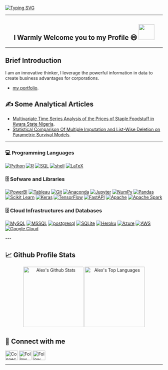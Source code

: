 <a href="https://git.io/typing-svg"><img src="https://readme-typing-svg.herokuapp.com?font=Fira+Code&weight=500&size=19&pause=1000&color=F71B2C&background=E9FFC600&random=false&width=435&lines=Hi+there%2C+I+am+Alex+Adenuga;A+Data+Scientist%2FAnalyst;A+Machine+Learning+Engineer;An+Artificial+Intelligence+Developer;A+Database%2FCRM+Administrator" alt="Typing SVG" /></a>

---

   <h2 align="center"> I Warmly Welcome you to my Profile 😄 <img src="😄:" width="50px"></img> </h2>
   
     
---
## Brief Introduction
I am an innovative thinker, I leverage the powerful information in data to create business advantages for corporations.
- [my portfolio](https://alexadenuga.github.io).




## :writing_hand: Some Analytical Articles
- [Multivariate Time Series Analysis of the Prices of Staple Foodstuff in Kwara State Nigeria](https://www.researchgate.net/publication/352465996_MULTIVARIATE_TIME_SERIES_ANALYSIS_ON_THE_PRICES_OF_STAPLE_FOODSTUFFS_IN_KWARA_STATE_NIGERIA).
- [Statistical Comparison Of Multiple Imputation and List-Wise Deletion on Parametric Survival Models](https://www.researchgate.net/publication/352441538_STATISTICAL_COMPARISON_OF_MULTIPLE_IMPUTATION_AND_LIST-WISE_DELETION_ON_PARAMETRIC_SURVIVAL_MODELS).

---
### :computer: Programming Languages

<p>   
  <a href="#"><img alt="Python" src="https://img.shields.io/badge/Python%20-3776AB.svg?logo=python&logoColor=white"></a>
  <a href="#"><img alt="R" src="https://img.shields.io/badge/R%20-276DC3.svg?logo=R&logoColor=white"></a>
  <a href="#"><img alt="SQL" src="https://img.shields.io/badge/SQL%20-4053D6.svg?logo=amazon-dynamodb&logoColor=white"></a>
   <a href="#"><img alt="shell" src="https://img.shields.io/badge/-PowerShell-5391FE.svg?logo=PowerShell&logoColor=white"></a>
   <a href="#"><img alt="LaTeX" src="https://img.shields.io/badge/-LaTeX-008080.svg?logo=LaTeX&logoColor=white"></a>
   
### 🗄️ Sofware and Libraries

<p>
   <a href="#"><img alt="PowerBI" src="https://img.shields.io/badge/Power_BI-F2C811?logo=Power%20BI&logoColor=white"></a>
  <a href="#"><img alt="Tableau" src="https://img.shields.io/badge/Tableau-FFFFFF?logo=Tableau&logoColor=#E97627"></a>
  <a href="#"><img alt="Git" src="https://img.shields.io/badge/Git%20-%23F05033.svg?logo=git&logoColor=white"></a>
  <a href="#"><img alt="Anaconda" src="https://img.shields.io/badge/Anaconda-342B029.svg?logo=anaconda&logoColor=white"></a>
  <a href="#"><img alt="Jupyter" src="https://img.shields.io/badge/Jupyter-F37626.svg?logo=Jupyter&logoColor=white"></a>
  <a href="#"><img alt="NumPy" src="https://img.shields.io/badge/NumPy%20-%23013243.svg?logo=numpy&logoColor=white"></a>
  <a href="#"><img alt="Pandas" src="https://img.shields.io/badge/Pandas%20-%23150458.svg?logo=pandas&logoColor=white"></a>
  <a href="#"><img alt="Scikit Learn" src="https://img.shields.io/badge/scikit_learn%20-F7931E.svg?logo=scikitlearn&logoColor=white"></a>
  <a href="#"><img alt="Keras" src="https://img.shields.io/badge/Keras%20-%23D00000.svg?logo=Keras&logoColor=white"></a>
  <a href="#"><img alt="TensorFlow" src="https://img.shields.io/badge/TensorFlow%20-%23FF6F00.svg?logo=TensorFlow&logoColor=white"></a>
   <a href="#"><img alt="FastAPI" src="https://img.shields.io/badge/fastapi-109989.svg?logo=FASTAPI&logoColor=white"></a>
  <a href="#"><img alt="Apache" src="https://img.shields.io/badge/Apache-D22128.svg?logo=Apache&logoColor=white"></a>
  <a href="#"><img alt="Apache Spark" src="https://img.shields.io/badge/Apache_Spark-FFFFFF.svg?logo=apachespark&logoColor=#E35A16"></a>
</p>

### 🗄️ Cloud Infrastructures and Databases

<p>
     <a href="#"><img alt="MySQL" src="https://img.shields.io/badge/MySQL-%2300f.svg?logo=mysql&logoColor=white"></a>
   <a href="#"><img alt="MSSQL" src="https://img.shields.io/badge/MSSQL-CC2927.svg?logo=microsoft-sql-server&logoColor=#CC2927"></a>
   <a href="#"><img alt="postgresql" src ="https://img.shields.io/badge/PostgreSQL-316192.svg?logo=postgresql&logoColor=white"></a>
   <a href="#"><img alt="SQLite" src ="https://img.shields.io/badge/SQLite-07405E.svg?logo=sqlite&logoColor=white"></a>
   <a href="#"><img alt="Heroku" src="https://img.shields.io/badge/Heroku%20-%23430098.svg?logo=heroku&logoColor=white"></a>
   <a href="#"><img alt="Azure" src ="https://img.shields.io/badge/microsoft%20azure-0089D6.svg?logo=microsoft-azure&logoColor=white"></a>
   <a href="#"><img alt="AWS" src ="https://img.shields.io/badge/Amazon_AWS-FF9900.svg?logo=amazonaws&logoColor=white"></a>
   <a href="#"><img alt="Google Cloud" src ="https://img.shields.io/badge/Google_Cloud-4285F4.svg?logo=google-cloud&logoColor=white"></a>
   </p>
---  

## :chart_with_upwards_trend: Github Profile Stats

<p align="center" >
  <a href="#"><img alt="Alex's Github Stats" src="https://github-readme-stats.vercel.app/api?username=Alexadenuga&show_icons=true&theme=radical" height="192px"/></a> <a href="#"><img alt="Alex's Top Languages" src="https://github-readme-stats.vercel.app/api/top-langs/?username=Alexadenuga&layout=compact&theme=radical" height="192px"/></a>
 
## :link: Connect with me

<a href="https://www.linkedin.com/in/alexadenuga/" target="blank"><img align="center" src="https://raw.githubusercontent.com/rahuldkjain/github-profile-readme-generator/master/src/images/icons/Social/linked-in-alt.svg" alt="Connect with me @alexadenuga" height="30" width="40" /></a>
<a href="https://twitter.com/alexadenuga" target="blank"><img align="center" src="https://raw.githubusercontent.com/rahuldkjain/github-profile-readme-generator/master/src/images/icons/Social/twitter.svg" alt="Follow me @alexadenuga" height="30" width="40" /></a>
<a href="https://instagram.com/alexadenuga" target="blank"><img align="center" src="https://raw.githubusercontent.com/rahuldkjain/github-profile-readme-generator/master/src/images/icons/Social/instagram.svg" alt="Follow me @alexadenuga" height="30" width="40" /></a>

---

